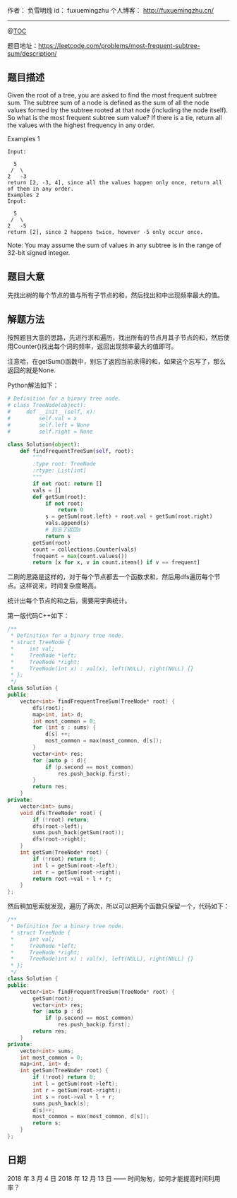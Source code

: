 
作者： 负雪明烛
id：	fuxuemingzhu
个人博客：	http://fuxuemingzhu.cn/

---
@[TOC](目录)

题目地址：https://leetcode.com/problems/most-frequent-subtree-sum/description/

## 题目描述

Given the root of a tree, you are asked to find the most frequent subtree sum. The subtree sum of a node is defined as the sum of all the node values formed by the subtree rooted at that node (including the node itself). So what is the most frequent subtree sum value? If there is a tie, return all the values with the highest frequency in any order.

Examples 1

    Input:
    
      5
     /  \
    2   -3
    return [2, -3, 4], since all the values happen only once, return all of them in any order.
    Examples 2
    Input:
    
      5
     /  \
    2   -5
    return [2], since 2 happens twice, however -5 only occur once.

Note: You may assume the sum of values in any subtree is in the range of 32-bit signed integer.



## 题目大意

先找出树的每个节点的值与所有子节点的和，然后找出和中出现频率最大的值。

## 解题方法

按照题目大意的思路，先进行求和遍历，找出所有的节点月其子节点的和，然后使用Counter()找出每个词的频率，返回出现频率最大的值即可。

注意哈，在getSum()函数中，别忘了返回当前求得的和，如果这个忘写了，那么返回的就是None.

Python解法如下：

```python
# Definition for a binary tree node.
# class TreeNode(object):
#     def __init__(self, x):
#         self.val = x
#         self.left = None
#         self.right = None

class Solution(object):
    def findFrequentTreeSum(self, root):
        """
        :type root: TreeNode
        :rtype: List[int]
        """
        if not root: return []
        vals = []
        def getSum(root):
            if not root:
                return 0
            s = getSum(root.left) + root.val + getSum(root.right)
            vals.append(s)
            # 别忘了返回s
            return s
        getSum(root)
        count = collections.Counter(vals)
        frequent = max(count.values())
        return [x for x, v in count.items() if v == frequent]
```

二刷的思路是这样的，对于每个节点都去一个函数求和，然后用dfs遍历每个节点。这样说来，时间复杂度略高。

统计出每个节点的和之后，需要用字典统计。

第一版代码C++如下：

```cpp
/**
 * Definition for a binary tree node.
 * struct TreeNode {
 *     int val;
 *     TreeNode *left;
 *     TreeNode *right;
 *     TreeNode(int x) : val(x), left(NULL), right(NULL) {}
 * };
 */
class Solution {
public:
    vector<int> findFrequentTreeSum(TreeNode* root) {
        dfs(root);
        map<int, int> d;
        int most_common = 0;
        for (int s : sums) {
            d[s] ++;
            most_common = max(most_common, d[s]);
        }
        vector<int> res;
        for (auto p : d){
            if (p.second == most_common)
                res.push_back(p.first);
        }
        return res;
    }
private:
    vector<int> sums;
    void dfs(TreeNode* root) {
        if (!root) return;
        dfs(root->left);
        sums.push_back(getSum(root));
        dfs(root->right);
    }
    int getSum(TreeNode* root) {
        if (!root) return 0;
        int l = getSum(root->left);
        int r = getSum(root->right);
        return root->val + l + r;
    }
};
```

然后稍加思索就发现，遍历了两次，所以可以把两个函数只保留一个，代码如下：

```cpp
/**
 * Definition for a binary tree node.
 * struct TreeNode {
 *     int val;
 *     TreeNode *left;
 *     TreeNode *right;
 *     TreeNode(int x) : val(x), left(NULL), right(NULL) {}
 * };
 */
class Solution {
public:
    vector<int> findFrequentTreeSum(TreeNode* root) {
        getSum(root);
        vector<int> res;
        for (auto p : d)
            if (p.second == most_common)
                res.push_back(p.first);
        return res;
    }
private:
    vector<int> sums;
    int most_common = 0;
    map<int, int> d;
    int getSum(TreeNode* root) {
        if (!root) return 0;
        int l = getSum(root->left);
        int r = getSum(root->right);
        int s = root->val + l + r;
        sums.push_back(s);
        d[s]++;
        most_common = max(most_common, d[s]);
        return s;
    }
};
```

## 日期

2018 年 3 月 4 日 
2018 年 12 月 13 日 —— 时间匆匆，如何才能提高时间利用率？
